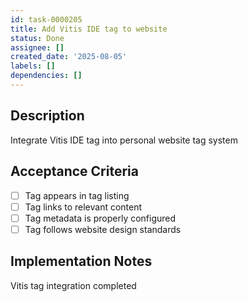 ```yaml
---
id: task-0000205
title: Add Vitis IDE tag to website
status: Done
assignee: []
created_date: '2025-08-05'
labels: []
dependencies: []
---
```


## Description

Integrate Vitis IDE tag into personal website tag system

## Acceptance Criteria

- [ ] Tag appears in tag listing
- [ ] Tag links to relevant content
- [ ] Tag metadata is properly configured
- [ ] Tag follows website design standards

## Implementation Notes

Vitis tag integration completed
